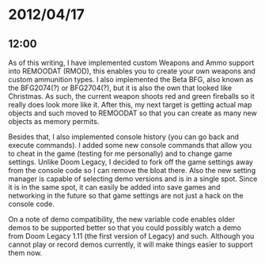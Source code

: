# 2012/04/17

## 12:00

As of this writing, I have implemented custom Weapons and Ammo support into
REMOODAT (RMOD), this enables you to create your own weapons and custom
ammunition types. I also implemented the Beta BFG, also known as the
BFG2074(?) or BFG2704(?), but it is also the own that looked like Christmas.
As such, the current weapon shoots red and green fireballs so it really does
look more like it. After this, my next target is getting actual map objects
and such moved to REMOODAT so that you can create as many new objects as
memory permits.

Besides that, I also implemented console history (you can go back and execute
commands). I added some new console commands that allow you to cheat in the
game (testing for me personally) and to change game settings. Unlike Doom
Legacy, I decided to fork off the game settings away from the console code so
I can remove the bloat there. Also the new setting manager is capable of
selecting demo versions and is in a single spot. Since it is in the same spot,
it can easily be added into save games and networking in the future so that
game settings are not just a hack on the console code.

On a note of demo compatibility, the new variable code enables older demos to
be supported better so that you could possibly watch a demo from Doom Legacy
1.11 (the first version of Legacy) and such. Although you cannot play or
record demos currently, it will make things easier to support them now.

